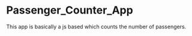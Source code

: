 # Passenger_Counter_App
<p>This app is basically a js based which counts the number of passengers.</p>